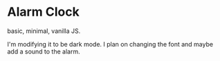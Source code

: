 # Alarm Clock

basic, minimal, vanilla JS.

I'm modifying it to be dark mode. I plan on changing the font and maybe add a sound to the alarm.
